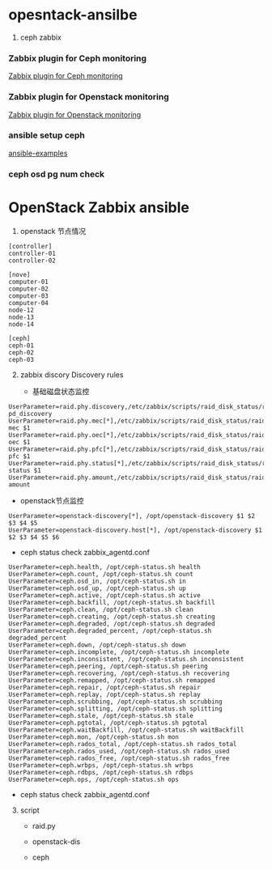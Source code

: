 # opesntack-ansilbe

1. ceph zabbix

### Zabbix plugin for Ceph monitoring

[Zabbix plugin for Ceph monitoring](https://github.com/thelan/ceph-zabbix)

### Zabbix plugin for Openstack monitoring

[Zabbix plugin for Openstack monitoring](https://github.com/cloudowski/zabbix-openstack)

### ansible setup ceph

[ansible-examples](https://github.com/ansible/ansible-examples)


### ceph osd pg num check


# OpenStack Zabbix ansible

1. openstack 节点情况

```
[controller]
controller-01
controller-02

[nove]
computer-01
computer-02
computer-03
computer-04
node-12
node-13
node-14

[ceph]
ceph-01
ceph-02
ceph-03
```

2. zabbix discory Discovery rules  

   - 基础磁盘状态监控
   
```
UserParameter=raid.phy.discovery,/etc/zabbix/scripts/raid_disk_status/raid.py pd_discovery
UserParameter=raid.phy.mec[*],/etc/zabbix/scripts/raid_disk_status/raid.py mec $1
UserParameter=raid.phy.oec[*],/etc/zabbix/scripts/raid_disk_status/raid.py oec $1
UserParameter=raid.phy.pfc[*],/etc/zabbix/scripts/raid_disk_status/raid.py pfc $1
UserParameter=raid.phy.status[*],/etc/zabbix/scripts/raid_disk_status/raid.py status $1
UserParameter=raid.phy.amount,/etc/zabbix/scripts/raid_disk_status/raid.py amount
```

   - openstack节点监控

```
UserParameter=openstack-discovery[*], /opt/openstack-discovery $1 $2 $3 $4 $5
UserParameter=openstack-discovery.host[*], /opt/openstack-discovery $1 $2 $3 $4 $5 $6

```

   - ceph status check zabbix_agentd.conf

```
UserParameter=ceph.health, /opt/ceph-status.sh health
UserParameter=ceph.count, /opt/ceph-status.sh count
UserParameter=ceph.osd_in, /opt/ceph-status.sh in
UserParameter=ceph.osd_up, /opt/ceph-status.sh up
UserParameter=ceph.active, /opt/ceph-status.sh active
UserParameter=ceph.backfill, /opt/ceph-status.sh backfill
UserParameter=ceph.clean, /opt/ceph-status.sh clean
UserParameter=ceph.creating, /opt/ceph-status.sh creating
UserParameter=ceph.degraded, /opt/ceph-status.sh degraded
UserParameter=ceph.degraded_percent, /opt/ceph-status.sh degraded_percent
UserParameter=ceph.down, /opt/ceph-status.sh down
UserParameter=ceph.incomplete, /opt/ceph-status.sh incomplete
UserParameter=ceph.inconsistent, /opt/ceph-status.sh inconsistent
UserParameter=ceph.peering, /opt/ceph-status.sh peering
UserParameter=ceph.recovering, /opt/ceph-status.sh recovering
UserParameter=ceph.remapped, /opt/ceph-status.sh remapped
UserParameter=ceph.repair, /opt/ceph-status.sh repair
UserParameter=ceph.replay, /opt/ceph-status.sh replay
UserParameter=ceph.scrubbing, /opt/ceph-status.sh scrubbing
UserParameter=ceph.splitting, /opt/ceph-status.sh splitting
UserParameter=ceph.stale, /opt/ceph-status.sh stale
UserParameter=ceph.pgtotal, /opt/ceph-status.sh pgtotal
UserParameter=ceph.waitBackfill, /opt/ceph-status.sh waitBackfill
UserParameter=ceph.mon, /opt/ceph-status.sh mon
UserParameter=ceph.rados_total, /opt/ceph-status.sh rados_total
UserParameter=ceph.rados_used, /opt/ceph-status.sh rados_used
UserParameter=ceph.rados_free, /opt/ceph-status.sh rados_free
UserParameter=ceph.wrbps, /opt/ceph-status.sh wrbps
UserParameter=ceph.rdbps, /opt/ceph-status.sh rdbps
UserParameter=ceph.ops, /opt/ceph-status.sh ops
```

    
   - ceph status check zabbix_agentd.conf


3. script

   - raid.py

   - openstack-dis

   - ceph
   
 
